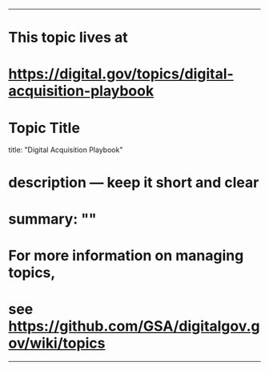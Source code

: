 
---
# This topic lives at
# https://digital.gov/topics/digital-acquisition-playbook

# Topic Title
title: "Digital Acquisition Playbook"

# description — keep it short and clear
# summary: ""


# For more information on managing topics,
# see https://github.com/GSA/digitalgov.gov/wiki/topics
---